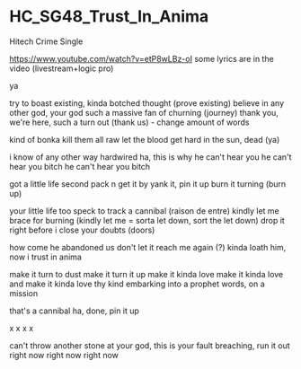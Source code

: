 # HC_SG48_Trust_In_Anima
Hitech Crime Single

https://www.youtube.com/watch?v=etP8wLBz-oI
some lyrics are in the video (livestream+logic pro)

ya

try to boast existing, kinda botched thought (prove existing)
believe in any other god, your god 
such a massive fan of churning (journey)
thank you, we're here, such a turn out (thank us) - change amount of words

kind of bonka
kill them all raw
let the blood get hard
in the sun, dead (ya)

i know of any other way 
hardwired ha, this is why
he can't hear you
he can't hear you bitch
he can't hear you bitch

got a little life 
second pack n get it by
yank it, pin it up
burn it turning (burn up)

your little life too speck
to track a cannibal (raison de entre) 
kindly let me brace for burning (kindly let me = sorta let down, sort the let down)
drop it right before i close your doubts (doors)

how come he abandoned us 
don't let it reach me again (?)
kinda loath him, now i
trust in anima

make it turn to dust 
make it turn it up
make it kinda love 
make it kinda love and
make it kinda love thy kind
embarking into a prophet words, 
on a mission
 
that's a cannibal
ha, done, pin it up

x
x
x
x

can't throw another stone
at your god, 
this is your fault 
breaching, run it out
right now 
right now
right now





